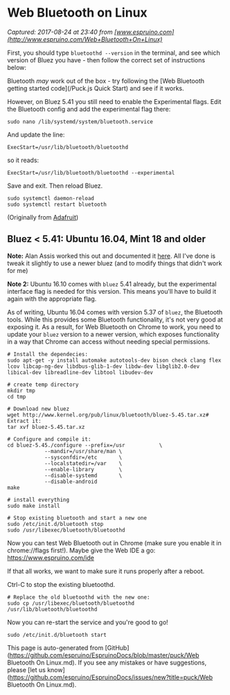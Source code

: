 # Web Bluetooth on Linux

_Captured: 2017-08-24 at 23:40 from [www.espruino.com](http://www.espruino.com/Web+Bluetooth+On+Linux)_

First, you should type `bluetoothd --version` in the terminal, and see which version of Bluez you have - then follow the correct set of instructions below:

Bluetooth _may_ work out of the box - try following the [Web Bluetooth getting started code](/Puck.js Quick Start) and see if it works.

However, on Bluez 5.41 you still need to enable the Experimental flags. Edit the Bluetooth config and add the experimental flag there:
    
    
    sudo nano /lib/systemd/system/bluetooth.service

And update the line:
    
    
    ExecStart=/usr/lib/bluetooth/bluetoothd

so it reads:
    
    
    ExecStart=/usr/lib/bluetooth/bluetoothd --experimental

Save and exit. Then reload Bluez.
    
    
    sudo systemctl daemon-reload
    sudo systemctl restart bluetooth

(Originally from [Adafruit](https://learn.adafruit.com/install-bluez-on-the-raspberry-pi/installation))

## Bluez < 5.41: Ubuntu 16.04, Mint 18 and older

**Note:** Alan Assis worked this out and documented it [here](https://acassis.wordpress.com/2016/06/28/how-to-get-chrome-web-bluetooth-working-on-linux/). All I've done is tweak it slightly to use a newer bluez (and to modify things that didn't work for me)

**Note 2:** Ubuntu 16.10 comes with `bluez` 5.41 already, but the experimental interface flag is needed for this version. This means you'll have to build it again with the appropriate flag.

As of writing, Ubuntu 16.04 comes with version 5.37 of `bluez`, the Bluetooth tools. While this provides some Bluetooth functionality, it's not very good at exposing it. As a result, for Web Bluetooth on Chrome to work, you need to update your `bluez` version to a newer version, which exposes functionality in a way that Chrome can access without needing special permissions.
    
    
    # Install the dependecies:
    sudo apt-get -y install automake autotools-dev bison check clang flex lcov libcap-ng-dev libdbus-glib-1-dev libdw-dev libglib2.0-dev libical-dev libreadline-dev libtool libudev-dev
    
    # create temp directory
    mkdir tmp
    cd tmp
    
    # Download new bluez
    wget http://www.kernel.org/pub/linux/bluetooth/bluez-5.45.tar.xz# Extract it:
    tar xvf bluez-5.45.tar.xz
    
    # Configure and compile it:
    cd bluez-5.45./configure --prefix=/usr           \
                --mandir=/usr/share/man \
                --sysconfdir=/etc       \
                --localstatedir=/var    \
                --enable-library        \
                --disable-systemd       \
                --disable-android       
    make
    
    # install everything
    sudo make install
    
    # Stop existing bluetooth and start a new one
    sudo /etc/init.d/bluetooth stop
    sudo /usr/libexec/bluetooth/bluetoothd

Now you can test Web Bluetooth out in Chrome (make sure you enable it in chrome://flags first!). Maybe give the Web IDE a go: <https://www.espruino.com/ide>

If that all works, we want to make sure it runs properly after a reboot.

Ctrl-C to stop the existing bluetoothd.
    
    
    # Replace the old bluetoothd with the new one:
    sudo cp /usr/libexec/bluetooth/bluetoothd /usr/lib/bluetooth/bluetoothd

Now you can re-start the service and you're good to go!
    
    
    sudo /etc/init.d/bluetooth start

This page is auto-generated from [GitHub](https://github.com/espruino/EspruinoDocs/blob/master/puck/Web Bluetooth On Linux.md). If you see any mistakes or have suggestions, please [let us know](https://github.com/espruino/EspruinoDocs/issues/new?title=puck/Web Bluetooth On Linux.md).
